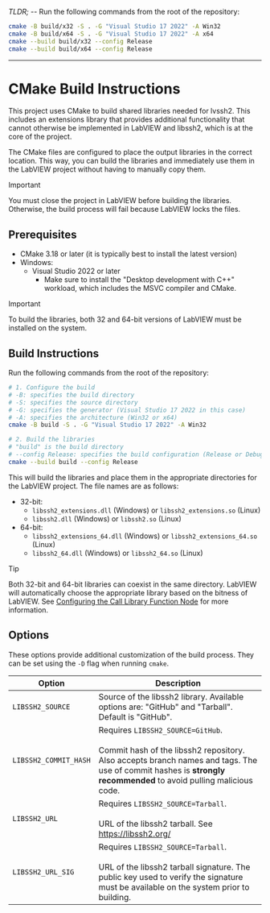 _TLDR;_ -- Run the following commands from the root of the repository:
```bash
cmake -B build/x32 -S . -G "Visual Studio 17 2022" -A Win32
cmake -B build/x64 -S . -G "Visual Studio 17 2022" -A x64
cmake --build build/x32 --config Release
cmake --build build/x64 --config Release
```

---

# CMake Build Instructions
This project uses CMake to build shared libraries needed for lvssh2. This includes an extensions library that provides additional functionality that cannot otherwise be implemented in LabVIEW and libssh2, which is at the core of the project.

The CMake files are configured to place the output libraries in the correct location. This way, you can build the libraries and immediately use them in the LabVIEW project without having to manually copy them.

> [!IMPORTANT]
> You must close the project in LabVIEW before building the libraries. Otherwise, the build process will fail because LabVIEW locks the files.

## Prerequisites

- CMake 3.18 or later (it is typically best to install the latest version)
- Windows:
    - Visual Studio 2022 or later
        - Make sure to install the "Desktop development with C++" workload, which includes the MSVC compiler and CMake.

> [!IMPORTANT]
> To build the libraries, both 32 and 64-bit versions of LabVIEW must be installed on the system.

## Build Instructions

Run the following commands from the root of the repository:

```bash
# 1. Configure the build
# -B: specifies the build directory
# -S: specifies the source directory
# -G: specifies the generator (Visual Studio 17 2022 in this case)
# -A: specifies the architecture (Win32 or x64)
cmake -B build -S . -G "Visual Studio 17 2022" -A Win32

# 2. Build the libraries
# "build" is the build directory
# --config Release: specifies the build configuration (Release or Debug)
cmake --build build --config Release
```

This will build the libraries and place them in the appropriate directories for the LabVIEW project. The file names are as follows:

- 32-bit:
    - `libssh2_extensions.dll` (Windows) or `libssh2_extensions.so` (Linux)
    - `libssh2.dll` (Windows) or `libssh2.so` (Linux)
- 64-bit:
    - `libssh2_extensions_64.dll` (Windows) or `libssh2_extensions_64.so` (Linux)
    - `libssh2_64.dll` (Windows) or `libssh2_64.so` (Linux)

> [!TIP]
> Both 32-bit and 64-bit libraries can coexist in the same directory. LabVIEW will automatically choose the appropriate library based on the bitness of LabVIEW. See [Configuring the Call Library Function Node](https://www.ni.com/docs/en-US/bundle/labview/page/configuring-the-call-library-function-node.html) for more information.

## Options
These options provide additional customization of the build process. They can be set using the `-D` flag when running `cmake`.

| Option | Description |
| ------ | ----------- |
| `LIBSSH2_SOURCE` | Source of the libssh2 library. Available options are: "GitHub" and "Tarball". Default is "GitHub". |
| `LIBSSH2_COMMIT_HASH` | Requires `LIBSSH2_SOURCE=GitHub`.<br><br> Commit hash of the libssh2 repository. Also accepts branch names and tags. The use of commit hashes is **strongly recommended** to avoid pulling malicious code. |
| `LIBSSH2_URL` | Requires `LIBSSH2_SOURCE=Tarball`.<br><br> URL of the libssh2 tarball. See https://libssh2.org/ |
| `LIBSSH2_URL_SIG` | Requires `LIBSSH2_SOURCE=Tarball`.<br><br> URL of the libssh2 tarball signature. The public key used to verify the signature must be available on the system prior to building. |